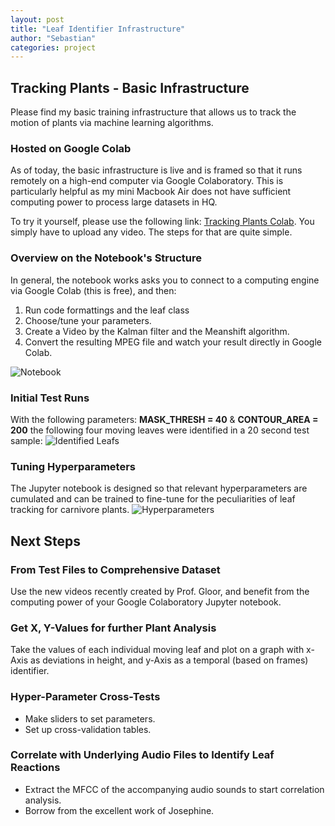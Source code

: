 ```yaml
---
layout: post
title: "Leaf Identifier Infrastructure"
author: "Sebastian"
categories: project
---
```


## Tracking Plants - Basic Infrastructure

Please find my basic training infrastructure that allows us to track the motion of plants via machine learning algorithms.

### Hosted on Google Colab

As of today, the basic infrastructure is live and is framed so that it runs remotely on a high-end computer via Google Colaboratory. This is particularly helpful as my mini Macbook Air does not have sufficient computing power to process large datasets in HQ.

To try it yourself, please use the following link: [Tracking Plants Colab](https://github.com/plantions/video-edge-extractor/blob/master/20200521_Tracking_Plants_Colab_Refactored1.ipynb). You simply have to upload any video. The steps for that are quite simple. 

### Overview on the Notebook's Structure

In general, the notebook works asks you to connect to a computing engine via Google Colab (this is free), and then:

1. Run code formattings and the leaf class
2. Choose/tune your parameters.
3. Create a Video by the Kalman filter and the Meanshift algorithm.
4. Convert the resulting MPEG file and watch your result directly in Google Colab.

![Notebook](https://i.imgur.com/kJ8Joct.png)

### Initial Test Runs

With the following parameters: __MASK_THRESH = 40__ & __CONTOUR_AREA = 200__ the following four moving leaves were identified in a 20 second test sample: 
![Identified Leafs](https://i.imgur.com/jdQEI11.png)

### Tuning Hyperparameters

The Jupyter notebook is designed so that relevant hyperparameters are cumulated and can be trained to fine-tune for the peculiarities of leaf tracking for carnivore plants. ![Hyperparameters](https://i.imgur.com/uU0mCnt.png)

## Next Steps 

### From Test Files to Comprehensive Dataset

Use the new videos recently created by Prof. Gloor, and benefit from the computing power of your Google Colaboratory Jupyter notebook.

### Get X, Y-Values for further Plant Analysis

Take the values of each individual moving leaf and plot on a graph with x-Axis as deviations in height, and y-Axis as a temporal (based on frames) identifier. 

### Hyper-Parameter Cross-Tests

- Make sliders to set parameters.
- Set up cross-validation tables.

### Correlate with Underlying Audio Files to Identify Leaf Reactions

- Extract the MFCC of the accompanying audio sounds to start correlation analysis.
- Borrow from the excellent work of Josephine.